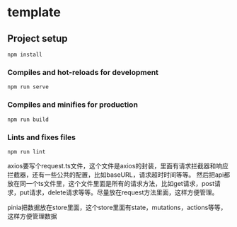 # template

## Project setup
```
npm install
```

### Compiles and hot-reloads for development
```
npm run serve
```

### Compiles and minifies for production
```
npm run build
```

### Lints and fixes files
```
npm run lint
```

axios要写个request.ts文件，这个文件是axios的封装，里面有请求拦截器和响应拦截器，还有一些公共的配置，比如baseURL，请求超时时间等等。
然后把api都放在同一个ts文件里，这个文件里面是所有的请求方法，比如get请求，post请求，put请求，delete请求等等。尽量放在request方法里面，这样方便管理。

pinia把数据放在store里面，这个store里面有state，mutations，actions等等，这样方便管理数据